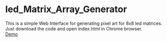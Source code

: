 # led_Matrix_Array_Generator  
This is a simple Web Interface for generating pixel art for 8x8 led matrices.  
Just download the code and open index.html in Chrome browser.  
[Demo](https://leddots.000webhostapp.com/)
